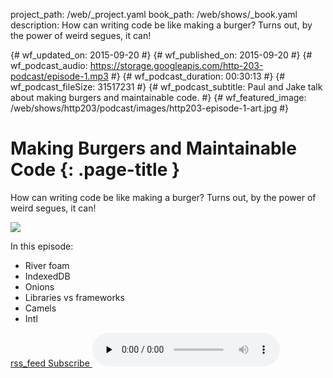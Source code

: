 project_path: /web/_project.yaml
book_path: /web/shows/_book.yaml
description: How can writing code be like making a burger? Turns out, by the power of weird segues, it can!

{# wf_updated_on: 2015-09-20 #}
{# wf_published_on: 2015-09-20 #}
{# wf_podcast_audio: https://storage.googleapis.com/http-203-podcast/episode-1.mp3 #}
{# wf_podcast_duration: 00:30:13 #}
{# wf_podcast_fileSize: 31517231 #}
{# wf_podcast_subtitle: Paul and Jake talk about making burgers and maintainable code. #}
{# wf_featured_image: /web/shows/http203/podcast/images/http203-episode-1-art.jpg #}

# Making Burgers and Maintainable Code {: .page-title }

How can writing code be like making a burger? Turns out, by the power of weird segues, it can!

<img src="/web/shows/http203/podcast/images/http203-episode-1-art.jpg" class="attempt-right">

In this episode:

* River foam
* IndexedDB
* Onions
* Libraries vs frameworks
* Camels
* Intl

<a href="http://feeds.feedburner.com/Http203Podcast">
  <span class="material-icons">rss_feed</span>
  Subscribe
</a>

<audio src="https://storage.googleapis.com/http-203-podcast/episode-1.mp3" controls preload="none" class="devsite-podcast-audio">

